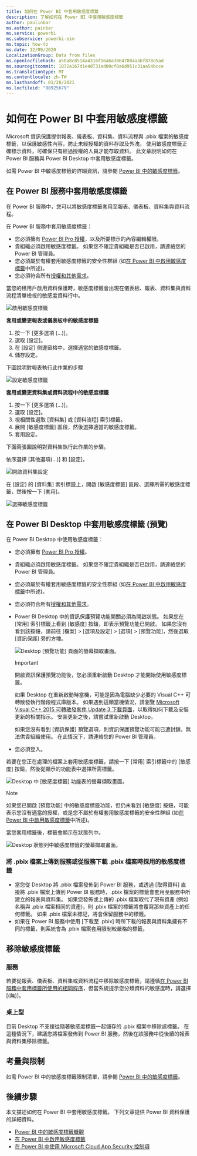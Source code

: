 ```yaml
---
title: 如何在 Power BI 中套用敏感度標籤
description: 了解如何在 Power BI 中套用敏感度標籤
author: paulinbar
ms.author: painbar
ms.service: powerbi
ms.subservice: powerbi-eim
ms.topic: how-to
ms.date: 12/09/2020
LocalizationGroup: Data from files
ms.openlocfilehash: a50a8c8514a4316f16a6a38647804aabf878d5ad
ms.sourcegitcommit: 1872a167d1e4d731ad00cf8a6d951c31aa54bcce
ms.translationtype: MT
ms.contentlocale: zh-TW
ms.lasthandoff: 01/28/2021
ms.locfileid: "98925679"
---
```

# <a name="how-to-apply-sensitivity-labels-in-power-bi"></a>如何在 Power BI 中套用敏感度標籤

Microsoft 資訊保護提供報表、儀表板、資料集、資料流程與 .pbix 檔案的敏感度標籤，以保護敏感性內容，防止未經授權的資料存取及外洩。 使用敏感度標籤正確標示資料，可確保只有經過授權的人員才能存取資料。 此文章說明如何在 Power BI 服務與 Power BI Desktop 中套用敏感度標籤。

如需 Power BI 中敏感度標籤的詳細資訊，請參閱 [Power BI 中的敏感度標籤](service-security-sensitivity-label-overview.md)。

## <a name="apply-sensitivity-labels-in-the-power-bi-service"></a>在 Power BI 服務中套用敏感度標籤

在 Power BI 服務中，您可以將敏感度標籤套用至報表、儀表板、資料集與資料流程。

在 Power BI 服務中套用敏感度標籤：
* 您必須擁有 [Power BI Pro 授權](./service-admin-purchasing-power-bi-pro.md)，以及所要標示的內容編輯權限。
* 貴組織必須啟用敏感度標籤。 如果您不確定貴組織是否已啟用，請連絡您的 Power BI 管理員。
* 您必須屬於有權套用敏感度標籤的安全性群組 (如[在 Power BI 中啟用敏感度標籤](./service-security-enable-data-sensitivity-labels.md)中所述)。
* 您必須符合所有[授權和其他需求](./service-security-enable-data-sensitivity-labels.md#licensing-and-requirements)。

當您的租用戶啟用資料保護時，敏感度標籤會出現在儀表板、報表、資料集與資料流程清單檢視的敏感度資料行中。

![啟用敏感度標籤](media/service-security-apply-data-sensitivity-labels/apply-data-sensitivity-labels-01.png)

**套用或變更報表或儀表板中的敏感度標籤**
1. 按一下 [更多選項 (...)]。
1. 選取 [設定]。
1. 在 [設定] 側邊窗格中，選擇適當的敏感度標籤。
1. 儲存設定。

下圖說明對報表執行此作業的步驟

![設定敏感度標籤](media/service-security-apply-data-sensitivity-labels/apply-data-sensitivity-labels-02.png)

**套用或變更資料集或資料流程中的敏感度標籤**

1. 按一下 [更多選項 (...)]。
1. 選取 [設定]。
1. 視相關性選取 [資料集] 或 [資料流程] 索引標籤。
1. 展開 [敏感度標籤] 區段，然後選擇適當的敏感度標籤。
1. 套用設定。

下面兩張圖說明對資料集執行此作業的步驟。

依序選擇 [其他選項(...)] 和 [設定]。

![開啟資料集設定](media/service-security-apply-data-sensitivity-labels/apply-data-sensitivity-labels-05.png)

在 [設定] 的 [資料集] 索引標籤上，開啟 [敏感度標籤] 區段、選擇所需的敏感度標籤，然後按一下 [套用]。

![選擇敏感度標籤](media/service-security-apply-data-sensitivity-labels/apply-data-sensitivity-labels-06.png)

## <a name="apply-sensitivity-labels-in-power-bi-desktop-preview"></a>在 Power BI Desktop 中套用敏感度標籤 (預覽)

在 Power BI Desktop 中使用敏感度標籤：
* 您必須擁有 [Power BI Pro 授權](./service-admin-purchasing-power-bi-pro.md)。
* 貴組織必須啟用敏感度標籤。 如果您不確定貴組織是否已啟用，請連絡您的 Power BI 管理員。
* 您必須屬於有權套用敏感度標籤的安全性群組 (如[在 Power BI 中啟用敏感度標籤](./service-security-enable-data-sensitivity-labels.md)中所述)。
* 您必須符合所有[授權和其他需求](./service-security-enable-data-sensitivity-labels.md#licensing-and-requirements)。
* Power BI Desktop 中的資訊保護預覽功能開關必須為開啟狀態。 如果您在 [常用] 索引標籤上看到 [敏感度] 按鈕，即表示預覽功能已開啟。 如果您沒有看到該按鈕，請前往 [檔案] > [選項及設定] > [選項] > [預覽功能]，然後選取 [資訊保護] 旁的方塊。

    ![Desktop [預覽功能] 頁面的螢幕擷取畫面。](media/service-security-apply-data-sensitivity-labels/desktop-preview-features-page.png)

    >[!Important]
    >開啟資訊保護預覽功能後，您必須重新啟動 Desktop 才能開始使用敏感度標籤。
    >
    >如果 Desktop 在重新啟動時當機，可能是因為電腦缺少必要的 Visual C++ 可轉散發執行階段程式庫版本。 如果遇到這類當機情況，請瀏覽 [Microsoft Visual C++ 2015 可轉散發套件 Update 3 下載頁面](https://www.microsoft.com/download/details.aspx?id=53587)，以取得如何下載及安裝更新的相關指示。 安裝更新之後，請嘗試重新啟動 Desktop。

    如果您沒有看到 [資訊保護] 預覽選項，則資訊保護預覽功能可能已遭封鎖，無法供貴組織使用。 在此情況下，請連絡您的 Power BI 管理員。

* 您必須登入。

若要在您正在處理的檔案上套用敏感度標籤，請按一下 [常用] 索引標籤中的 [敏感度] 按鈕，然後從顯示的功能表中選擇所需標籤。

![Desktop 中 [敏感度標籤] 功能表的螢幕擷取畫面。](media/service-security-apply-data-sensitivity-labels/sensitivity-label-menu-desktop.png)

>[!NOTE]
> 如果您已開啟 [預覽功能] 中的敏感度標籤功能，但仍未看到 [敏感度] 按鈕，可能表示您沒有適當的授權，或是您不屬於有權套用敏感度標籤的安全性群組 (如[在 Power BI 中啟用敏感度標籤](./service-security-enable-data-sensitivity-labels.md)中所述)。

當您套用標籤後，標籤會顯示在狀態列中。

![Desktop 狀態列中敏感度標籤的螢幕擷取畫面。](media/service-security-apply-data-sensitivity-labels/sensitivity-label-in-desktop-status-bar.png)

### <a name="sensitivity-labels-when-uploading-or-downloading-pbix-files-tofrom-the-service"></a>將 .pbix 檔案上傳到服務或從服務下載 .pbix 檔案時採用的敏感度標籤
* 當您從 Desktop 將 .pbix 檔案發佈到 Power BI 服務，或透過 [取得資料] 直接將 .pbix 檔案上傳到 Power BI 服務時，.pbix 檔案的標籤會套用至服務中所建立的報表與資料集。 如果您發佈或上傳的 .pbix 檔案取代了現有資產 (例如名稱與 .pbix 檔案相同的資產)，則 .pbix 檔案的標籤將會覆寫那些資產上的任何標籤。 如果 .pbix 檔案未標記，將會保留服務中的標籤。
* 如果在 Power BI 服務中使用 [下載至 .pbix] 時所下載的報表與資料集擁有不同的標籤，則系統會為 .pbix 檔案套用限制較嚴格的標籤。

## <a name="remove-sensitivity-labels"></a>移除敏感度標籤

### <a name="service"></a>服務
若要從報表、儀表板、資料集或資料流程中移除敏感度標籤，請遵循[在 Power BI 服務中套用標籤所使用的相同程序](#apply-sensitivity-labels-in-the-power-bi-service)，但當系統提示您分類資料的敏感度時，請選擇 [(無)]。

### <a name="desktop"></a>桌上型
目前 Desktop 不支援從隨著敏感度標籤一起儲存的 .pbix 檔案中移除該標籤。 在這種情況下，建議您將檔案發佈到 Power BI 服務，然後在該服務中從後續的報表與資料集移除標籤。

## <a name="considerations-and-limitations"></a>考量與限制

如需 Power BI 中的敏感度標籤限制清單，請參閱 [Power BI 中的敏感度標籤](service-security-sensitivity-label-overview.md#limitations)。

## <a name="next-steps"></a>後續步驟

本文描述如何在 Power BI 中套用敏感度標籤。 下列文章提供 Power BI 資料保護的詳細資料。 

* [Power BI 中的敏感度標籤概觀](./service-security-sensitivity-label-overview.md)
* [在 Power BI 中啟用敏感度標籤](./service-security-enable-data-sensitivity-labels.md)
* [在 Power BI 中使用 Microsoft Cloud App Security 控制項](./service-security-using-microsoft-cloud-app-security-controls.md)